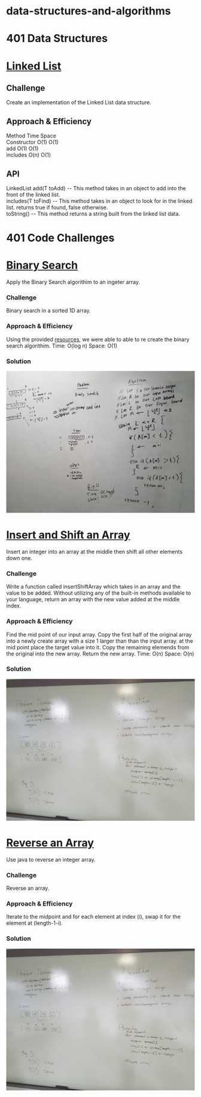 # data-structures-and-algorithms
# 401 Data Structures
# [Linked List](https://github.com/kdcouture/data-structures-and-algorithms/tree/linked_list/Data-Structures/LinkedList/src/main/java/LinkedList)
<!-- Short summary or background information -->

## Challenge
<!-- Description of the challenge -->
Create an implementation of the Linked List data structure.
## Approach & Efficiency
<!-- What approach did you take? Why? What is the Big O space/time for this approach? -->
 Method             Time                  Space  
 Constructor        O(1)                  O(1)  
 add                O(1)                  O(1)  
 includes           O(n)                  O(1)  
## API
<!-- Description of each method publicly available to your Linked List -->
LinkedList
add(T toAdd) -- This method takes in an object to add into the front of the linked list.  
includes(T toFind) -- This method takes in an object to look for in the linked list. returns true if found, false otherwise.  
toString() -- This method returns a string built from the linked list data.  
# 401 Code Challenges
<!-- -->
# [Binary Search](https://github.com/kdcouture/data-structures-and-algorithms/tree/master/code401challenges/BinarySearch)
<!-- Short summary or background information -->
Apply the Binary Search algorithim to an ingeter array.
### Challenge
<!-- Description of the challenge -->
Binary search in a sorted 1D array.
### Approach & Efficiency
<!-- What approach did you take? Why? What is the Big O space/time for this approach? -->
Using the provided [resources](https://en.wikipedia.org/wiki/Binary_search_algorithm), we were able to able to re create the binary search algorithim. Time: O(log n) Space: O(1)
### Solution
<!-- Embedded whiteboard image -->
![Whiteboard image](https://github.com/kdcouture/data-structures-and-algorithms/blob/master/code401challenges/assets/401cc3.jpg)
<!-- -->
# [Insert and Shift an Array](https://github.com/kdcouture/data-structures-and-algorithms/tree/master/code401challenges/ArrayReverse)
<!-- Short summary or background information -->
Insert an integer into an array at the middle then shift all other elements down one.
### Challenge
<!-- Description of the challenge -->
Write a function called insertShiftArray which takes in an array and the value to be added. Without utilizing any of the built-in methods available to your language, return an array with the new value added at the middle index.
### Approach & Efficiency
<!-- What approach did you take? Why? What is the Big O space/time for this approach? -->
Find the mid point of our input array. Copy the first half of the original array into a newly create array with a size 1 larger than than the input array. at the mid point place the target value into it. Copy the remaining elemends from the original into the new array. Return the new array. Time: O(n) Space: O(n)
### Solution
<!-- Embedded whiteboard image -->
![Whiteboard image](https://github.com/kdcouture/data-structures-and-algorithms/blob/master/code401challenges/assets/401cc1.jpg)
<!-- -->
# [Reverse an Array](https://github.com/kdcouture/data-structures-and-algorithms/tree/master/code401challenges/ArrayReverse)
<!-- Short summary or background information -->
Use java to reverse an integer array.
### Challenge
<!-- Description of the challenge -->
Reverse an array.
### Approach & Efficiency
<!-- What approach did you take? Why? What is the Big O space/time for this approach? -->
Iterate to the midpoint and for each element at index (i), swap it for the element at (length-1-i).
### Solution
<!-- Embedded whiteboard image -->
![Whiteboard image](https://github.com/kdcouture/data-structures-and-algorithms/blob/master/code401challenges/assets/401cc1.jpg)
